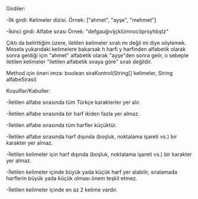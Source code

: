 
Girdiler:

-İlk girdi: Kelimeler dizisi. Örnek: ["ahmet", "ayşe", "mehmet"]

-İkinci girdi: Alfabe sırası Örnek: "defgauğıvijçklümnocöprsyhbştz"



Çıktı da belirttiğim üzere, iletilen kelimeler sıralı mı değil mi diye söylemek. Mesela yukarıdaki kelimelere bakarsak h harfi y harfinden alfabetik olarak sonra geldiği için "ahmet" alfabetik olarak "ayşe"den sonra gelir, o sebeple iletilen kelimeler "iletilen alfabetik sıraya göre"  sıralı değildir.



Method için öneri imza:  boolean siraKontrol(String[] kelimeler, String alfabeSirasi)



Koşulllar/Kabuller:

-İletilen alfabe sırasında tüm Türkçe karakterler yer alır.

-İletilen alfabe sırasında bir harf ikiden fazla yer almaz.

-İletilen alfabe sırasında tüm harfler küçüktür.

-İletilen alfabe sırasında harf dışında (boşluk, noktalama işareti vs.) bir karakter yer almaz.

-İletilen kelimeler için harf dışında (boşluk, noktalama işareti vs.) bir karakter yer almaz.

-İletilen kelimeler içinde büyük yada küçük harf yer alabilir, sıralamada harflerin büyük yada küçük olması önem teşkil etmez.

-İletilen kelimeler içinde en az 2 kelime vardır.
